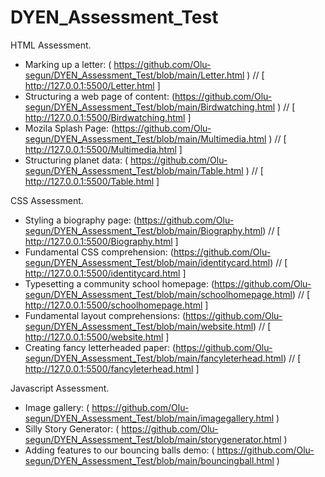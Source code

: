 # DYEN_Assessment_Test

HTML Assessment.

- Marking up a letter: ( https://github.com/Olu-segun/DYEN_Assessment_Test/blob/main/Letter.html ) // [ http://127.0.0.1:5500/Letter.html ]
- Structuring a web page of content: (https://github.com/Olu-segun/DYEN_Assessment_Test/blob/main/Birdwatching.html ) // [  http://127.0.0.1:5500/Birdwatching.html ]
- Mozila Splash Page: (https://github.com/Olu-segun/DYEN_Assessment_Test/blob/main/Multimedia.html ) // [ http://127.0.0.1:5500/Multimedia.html ] 
- Structuring planet data: ( https://github.com/Olu-segun/DYEN_Assessment_Test/blob/main/Table.html ) // [ http://127.0.0.1:5500/Table.html ]



CSS Assessment.

- Styling a biography page: (https://github.com/Olu-segun/DYEN_Assessment_Test/blob/main/Biography.html) // [ http://127.0.0.1:5500/Biography.html ]
- Fundamental CSS comprehension: (https://github.com/Olu-segun/DYEN_Assessment_Test/blob/main/identitycard.html) // [ http://127.0.0.1:5500/identitycard.html ]
- Typesetting a community school homepage: (https://github.com/Olu-segun/DYEN_Assessment_Test/blob/main/schoolhomepage.html) // [ http://127.0.0.1:5500/schoolhomepage.html ]
- Fundamental layout comprehensions: (https://github.com/Olu-segun/DYEN_Assessment_Test/blob/main/website.html) // [ http://127.0.0.1:5500/website.html ]
- Creating fancy letterheaded paper: (https://github.com/Olu-segun/DYEN_Assessment_Test/blob/main/fancyleterhead.html) // [ http://127.0.0.1:5500/fancyleterhead.html ]


Javascript Assessment.
- Image gallery: ( https://github.com/Olu-segun/DYEN_Assessment_Test/blob/main/imagegallery.html )
- Silly Story Generator: ( https://github.com/Olu-segun/DYEN_Assessment_Test/blob/main/storygenerator.html )
- Adding features to our bouncing balls demo: ( https://github.com/Olu-segun/DYEN_Assessment_Test/blob/main/bouncingball.html )



